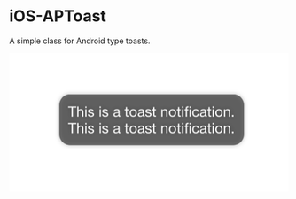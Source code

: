 # iOS-APToast

A simple class for Android type toasts.

![screenshot](https://github.com/andrejpoljanec/iOS-APToast/blob/master/APToast-Screenshot.png)
